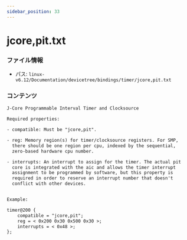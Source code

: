 ```yaml
---
sidebar_position: 33
---
```

# jcore,pit.txt

### ファイル情報

- パス: `linux-v6.12/Documentation/devicetree/bindings/timer/jcore,pit.txt`

### コンテンツ

```txt
J-Core Programmable Interval Timer and Clocksource

Required properties:

- compatible: Must be "jcore,pit".

- reg: Memory region(s) for timer/clocksource registers. For SMP,
  there should be one region per cpu, indexed by the sequential,
  zero-based hardware cpu number.

- interrupts: An interrupt to assign for the timer. The actual pit
  core is integrated with the aic and allows the timer interrupt
  assignment to be programmed by software, but this property is
  required in order to reserve an interrupt number that doesn't
  conflict with other devices.


Example:

timer@200 {
	compatible = "jcore,pit";
	reg = < 0x200 0x30 0x500 0x30 >;
	interrupts = < 0x48 >;
};

```

